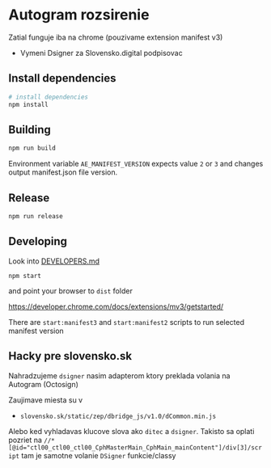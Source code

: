 # Autogram rozsirenie

Zatial funguje iba na chrome (pouzivame extension manifest v3)

- Vymeni Dsigner za Slovensko.digital podpisovac

## Install dependencies

```sh
# install dependencies
npm install
```

## Building

```sh
npm run build
```

Environment variable `AE_MANIFEST_VERSION` expects value `2` or `3`
and changes output manifest.json file version.


## Release

```sh
npm run release
```


## Developing

Look into [DEVELOPERS.md](DEVELOPERS.md)

```
npm start
```

and point your browser to `dist` folder

https://developer.chrome.com/docs/extensions/mv3/getstarted/

There are `start:manifest3` and `start:manifest2` scripts to run selected manifest version

## Hacky pre slovensko.sk

Nahradzujeme `dsigner` nasim adapterom ktory preklada volania na Autogram (Octosign)

Zaujimave miesta su v

- `slovensko.sk/static/zep/dbridge_js/v1.0/dCommon.min.js`

Alebo ked vyhladavas klucove slova ako `ditec` a `dsigner`.
Takisto sa oplati pozriet na `//*[@id="ctl00_ctl00_ctl00_CphMasterMain_CphMain_mainContent"]/div[3]/script` tam je samotne volanie `DSigner` funkcie/classy

